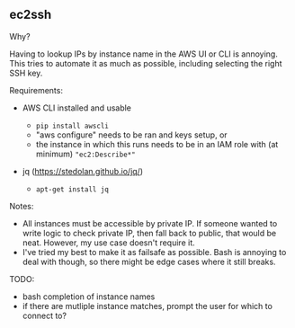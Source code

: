 ## ec2ssh

Why?

Having to lookup IPs by instance name in the AWS UI or CLI is annoying. This tries to automate it as much as possible, including selecting the right SSH key.

Requirements:

* AWS CLI installed and usable

    * `pip install awscli`
    * "aws configure" needs to be ran and keys setup, or
    * the instance in which this runs needs to be in an IAM role with (at minimum) `"ec2:Describe*"`

* jq (https://stedolan.github.io/jq/)

    * `apt-get install jq`

Notes:

* All instances must be accessible by private IP. If someone wanted to write logic to check private IP, then fall back to public, that would be neat. However, my use case doesn't require it.
* I've tried my best to make it as failsafe as possible. Bash is annoying to deal with though, so there might be edge cases where it still breaks.

TODO:

* bash completion of instance names
* if there are mutliple instance matches, prompt the user for which to connect to?
